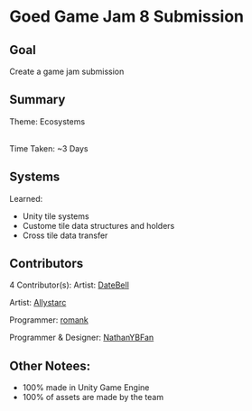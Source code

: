 # Goed Game Jam 8 Submission

## Goal
Create a game jam submission

## Summary
Theme: Ecosystems

<br>
Time Taken: ~3 Days

## Systems
Learned:
- Unity tile systems
- Custome tile data structures and holders
- Cross tile data transfer

## Contributors
4 Contributor(s):
  Artist: [DateBell](https://github.com/DanteBell)
  
  Artist: [Allystarc](https://github.com/Allystarc)

  Programmer: [romank](https://github.com/xaviertriska)

  Programmer & Designer: [NathanYBFan](https://github.com/NathanYBFan)

## Other Notees:
- 100% made in Unity Game Engine
- 100% of assets are made by the team

